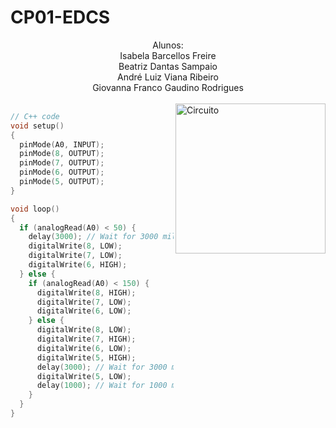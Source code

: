 # CP01-EDCS

<div align="center">
Alunos: <br>
Isabela Barcellos Freire <br>
Beatriz Dantas Sampaio <br>
André Luiz Viana Ribeiro <br>
Giovanna Franco Gaudino Rodrigues 

</div>

<br>

<img height="240em" src="https://github.com/Ctrl-Alt-Challenge/CP01-EDCS/assets/110347145/380dc885-c458-4837-be2e-220c2b4f8a35" alt="Circuito" align="right">

<div align="left" width="600px">
  
```c++
// C++ code
void setup()
{
  pinMode(A0, INPUT);
  pinMode(8, OUTPUT);
  pinMode(7, OUTPUT);
  pinMode(6, OUTPUT);
  pinMode(5, OUTPUT);
}

void loop()
{
  if (analogRead(A0) < 50) {
    delay(3000); // Wait for 3000 millisecond(s)
    digitalWrite(8, LOW);
    digitalWrite(7, LOW);
    digitalWrite(6, HIGH);
  } else {
    if (analogRead(A0) < 150) {
      digitalWrite(8, HIGH);
      digitalWrite(7, LOW);
      digitalWrite(6, LOW);
    } else {
      digitalWrite(8, LOW);
      digitalWrite(7, HIGH);
      digitalWrite(6, LOW);
      digitalWrite(5, HIGH);
      delay(3000); // Wait for 3000 millisecond(s)
      digitalWrite(5, LOW);
      delay(1000); // Wait for 1000 millisecond(s)
    }
  }
}
```
  </div>
